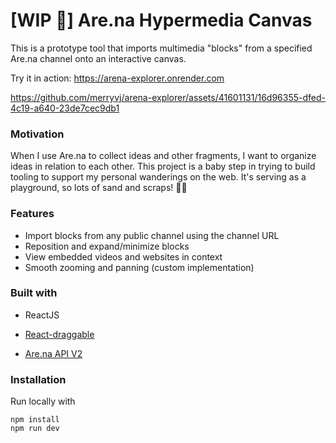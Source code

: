 # [WIP 🚧] Are.na Hypermedia Canvas 

This is a prototype tool that imports multimedia "blocks" from a specified Are.na channel onto an interactive canvas.

Try it in action: https://arena-explorer.onrender.com

https://github.com/merryvj/arena-explorer/assets/41601131/16d96355-dfed-4c19-a640-23de7cec9db1


### Motivation
When I use Are.na to collect ideas and other fragments, I want to organize ideas in relation to each other. This project is a baby step in trying to build tooling to support my personal wanderings on the web. It's serving as a playground, so lots of sand and scraps! 🛝🌞

 
### Features
* Import blocks from any public channel using the channel URL
* Reposition and expand/minimize blocks
* View embedded videos and websites in context
* Smooth zooming and panning (custom implementation)

### Built with
* ReactJS
* [React-draggable](https://www.npmjs.com/package/react-draggable)



* [Are.na API V2](https://dev.are.na/documentation/channels)
  
### Installation
Run locally with
```
npm install
npm run dev
```
